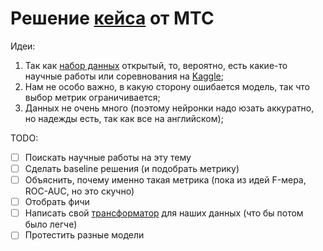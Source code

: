 # Решение [кейса](reports/CL_Cup_IT_2021_MTS.pdf) от МТС
Идеи:
1) Так как [набор данных](https://nlp.stanford.edu/projects/snli/) открытый, то, вероятно, есть какие-то научные работы или соревнования на [Kaggle](https://kaggle.com/);
2) Нам не особо важно, в какую сторону ошибается модель, так что выбор метрик ограничивается;
3) Данных не очень много (поэтому нейронки надо юзать аккуратно, но надежды есть, так как все на английском);

TODO:
- [ ] Поискать научные работы на эту тему
- [ ] Сделать baseline решения (и подобрать метрику)
- [ ] Объяснить, почему именно такая метрика (пока из идей F-мера, ROC-AUC, но это скучно)
- [ ] Отобрать фичи
- [ ] Написать свой [трансформатор](https://scikit-learn.org/stable/modules/preprocessing.html#custom-transformers) для наших данных (что бы потом было легче)
- [ ] Протестить разные модели
